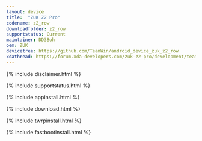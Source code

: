 ```yaml
---
layout: device
title:  "ZUK Z2 Pro"
codename: z2_row
downloadfolder: z2_row
supportstatus: Current
maintainer: DD3Boh
oem: ZUK
devicetree: https://github.com/TeamWin/android_device_zuk_z2_row
xdathread: https://forum.xda-developers.com/zuk-z2-pro/development/teamwin-recovery-project-3-2-3-zuk-z2-t3903727
---
```


{% include disclaimer.html %}

{% include supportstatus.html %}

{% include appinstall.html %}

{% include download.html %}

{% include twrpinstall.html %}

{% include fastbootinstall.html %}
